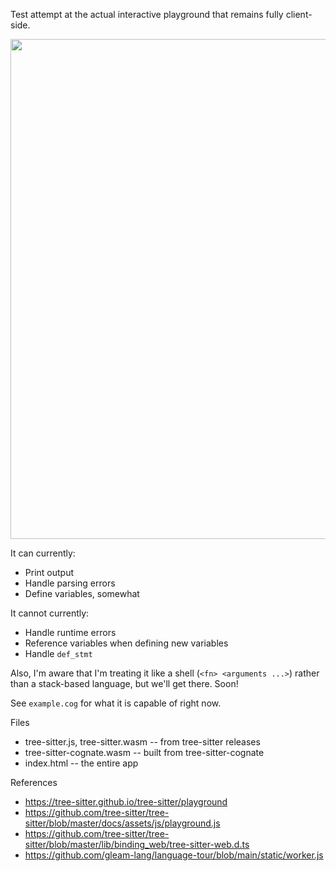 Test attempt at the actual interactive playground that remains fully
client-side.

<img src="https://raw.githubusercontent.com/hedyhli/cognate-playground/main/test/demo.png" width=800/>

It can currently:
- Print output
- Handle parsing errors
- Define variables, somewhat

It cannot currently:
- Handle runtime errors
- Reference variables when defining new variables
- Handle `def_stmt`

Also, I'm aware that I'm treating it like a shell (`<fn> <arguments ...>`)
rather than a stack-based language, but we'll get there. Soon!

See `example.cog` for what it is capable of right now.

Files
- tree-sitter.js, tree-sitter.wasm -- from tree-sitter releases
- tree-sitter-cognate.wasm -- built from tree-sitter-cognate
- index.html -- the entire app

References
- <https://tree-sitter.github.io/tree-sitter/playground>
- <https://github.com/tree-sitter/tree-sitter/blob/master/docs/assets/js/playground.js>
- <https://github.com/tree-sitter/tree-sitter/blob/master/lib/binding_web/tree-sitter-web.d.ts>
- <https://github.com/gleam-lang/language-tour/blob/main/static/worker.js>
